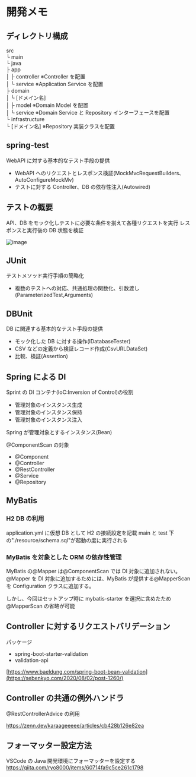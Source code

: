 # 開発メモ

## ディレクトリ構成

src  
└ main  
 └ java  
 ├ app  
 │ ├ controller ※Controller を配置  
 │ └ service ※Application Service を配置  
 ├ domain  
 │ └ [ドメイン名]  
 │ ├ model ※Domain Model を配置  
 │ └ service ※Domain Service と Repository インターフェースを配置  
 └ infrastructure  
 └ [ドメイン名] ※Repository 実装クラスを配置

## spring-test

WebAPI に対する基本的なテスト手段の提供

- WebAPI へのリクエストとレスポンス検証(MockMvcRequestBuilders、AutoConfigureMockMv)
- テストに対する Controller、DB の依存性注入(Autowired)

## テストの概要

API、DB をモック化しテストに必要な条件を揃えて各種リクエストを実行
レスポンスと実行後の DB 状態を検証

![image](https://github.com/naitoyuma7110/chatappTddSpring/assets/128150297/4669c9e1-dbb6-449a-bc3f-8724caede421)


## JUnit

テストメソッド実行手順の簡略化

- 複数のテストへの対応、共通処理の関数化、引数渡し(ParameterizedTest,Arguments)

## DBUnit

DB に関連する基本的なテスト手段の提供

- モック化した DB に対する操作(IDatabaseTester)
- CSV などの定義から検証レコード作成(CsvURLDataSet)
- 比較、検証(Assertion)

## Spring による DI

Sprint の DI コンテナ(IoC:Inversion of Control)の役割

- 管理対象のインスタンス生成
- 管理対象のインスタンス保持
- 管理対象のインスタンス注入

Spring が管理対象とするインスタンス(Bean)

@ComponentScan の対象

- @Component
- @Controller
- @RestController
- @Service
- @Repository

## MyBatis

### H2 DB の利用

application.yml に仮想 DB として H2 の接続設定を記載
main と test 下の"./resource/schema.sql"が起動の度に実行される

### MyBatis を対象とした ORM の依存性管理

MyBatis の@Mapper は@ComponentScan では DI 対象に追加されない。
@Mapper を DI 対象に追加するためには、MyBatis が提供する@MapperScan を Configuration クラスに追加する。

しかし、今回はセットアップ時に mybatis-starter を選択に含めたため@MapperScan の省略が可能

## Controller に対するリクエストバリデーション

パッケージ

- spring-boot-starter-validation
- validation-api

[https://www.baeldung.com/spring-boot-bean-validation](https://sebenkyo.com/2020/08/02/post-1260/)

## Controller の共通の例外ハンドラ

@RestControllerAdvice の利用

https://zenn.dev/karaageeeee/articles/cb428b126e82ea

## フォーマッター設定方法

VSCode の Java 開発環境にフォーマッターを設定する  
https://qiita.com/ryo8000/items/60714fa9c5ce261c1798
